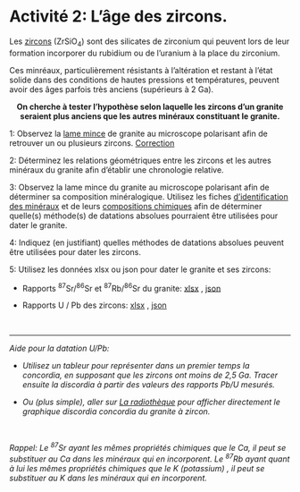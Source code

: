 # Activité 2: L’âge des zircons.

Les [zircons](https://sciences-nature.fr/aureoles-desintegration-radioactive-zircon/) (ZrSiO<sub>4</sub>) sont des silicates de zirconium qui peuvent lors de leur formation incorporer du rubidium ou de l’uranium à la place du zirconium. 

Ces minréaux, particulièrement résistants à l’altération et restant à l’état solide dans des conditions de hautes pressions et températures, peuvent avoir des âges parfois très anciens (supérieurs à 2 Ga). 

<p align=center><strong>On cherche à tester l’hypothèse selon laquelle les zircons d’un granite seraient plus anciens que les autres minéraux constituant le granite.</strong></p>

1: Observez la [lame mince](https://oversas.org/ipfs/QmUFApsVxcubtxb5vzQehL8R2uhkpdYqN4VSTSh5aWas6Z) de granite au microscope polarisant afin de retrouver un ou plusieurs zircons. [Correction](https://oversas.org/ipfs/QmRXmd6bUY2JZnsM63BE9YQJcmX2VdKxXe8t8kAVmC3GSP)

2: Déterminez les relations géométriques entre les zircons et les autres minéraux du granite afin d’établir une chronologie relative.

3: Observez la lame mince du granite au microscope polarisant afin de déterminer sa composition minéralogique. Utilisez les fiches [d’identification des minéraux](https://oversas.org/ipfs/QmS5xtE43ugYXWbbNA6DbE7qQnNg2NGtvv8Hw8NH5ydBhQ) et de leurs [compositions chimiques](https://oversas.org/ipfs/QmeaG4fPq9eKXbmP9SvjExBWPsQNabP3hQjNrHgJPyaPLD) afin de déterminer quelle(s) méthode(s) de datations absolues pourraient être utilisées pour dater le granite.

4: Indiquez (en justifiant) quelles méthodes de datations absolues peuvent être utilisées pour dater les zircons.

5: Utilisez les données xlsx ou json pour dater le granite et ses zircons:

- Rapports <sup>87</sup>Sr/<sup>86</sup>Sr et <sup>87</sup>Rb/<sup>86</sup>Sr du granite: [xlsx](https://oversas.org/ipfs/QmT7uUFCK6Z5k95XrN68r9nJVaq6tF4uoMykLZKMT7aUNA) , [json](https://oversas.org/ipfs/QmQ4YF44Fk74kxentkJ1cScq8cp1cgZY5PS9aKEF9rJrxo)


- Rapports U / Pb des zircons: [xlsx](https://oversas.org/ipfs/QmYCBUHBYVXgJUpbngLhEgLreN3GkMn2c5gBmuRBzLxS4s) , [json](https://oversas.org/ipfs/QmYxVgmZ5EmWFZ1bwDh1DEipsykTD8ms6irzKgr2pbN4YT)

<p></br></p>

___________________________

*Aide pour la datation U/Pb:* 

- *Utilisez un tableur pour représenter dans un premier temps la concordia, en supposant que les zircons ont moins de 2,5 Ga. Tracer ensuite la discordia à partir des valeurs des rapports Pb/U mesurés.*

- *Ou (plus simple), aller sur [La radiothèque](https://radiotek.scientic.org) pour afficher directement le graphique discordia concordia du granite à zircon.*

<p></br></p>

*Rappel: Le <sup>87</sup>Sr ayant les mêmes propriétés chimiques que le Ca, il peut se substituer au Ca dans les minéraux qui en incorporent. Le <sup>87</sup>Rb ayant quant à lui les mêmes propriétés chimiques que le K (potassium) , il peut se substituer au K dans les minéraux qui en incorporent.*